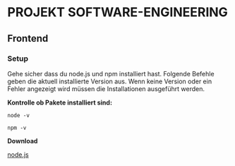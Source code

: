 # PROJEKT SOFTWARE-ENGINEERING

## Frontend

### Setup

Gehe sicher dass du node.js und npm installiert hast. Folgende Befehle geben die aktuell installierte Version aus. Wenn keine Version oder ein Fehler angezeigt wird müssen die Installationen ausgeführt werden.

**Kontrolle ob Pakete installiert sind:**

`node -v`

`npm -v`

**Download**

[node.js](https://nodejs.org)
